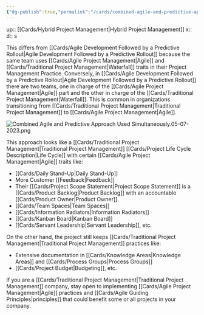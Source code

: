 ```yaml
---
{"dg-publish":true,"permalink":"/cards/combined-agile-and-predictive-approach-used-simultaneously/"}
---
```


up:: [[Cards/Hybrid Project Management\|Hybrid Project Management]] 
x:: 
d:: s

This differs from [[Cards/Agile Development Followed by a Predictive Rollout\|Agile Development Followed by a Predictive Rollout]] because the same team uses [[Cards/Agile Project Management\|Agile]] and [[Cards/Traditional Project Management\|Waterfall]] traits in their Project Management Practice. Conversely, in [[Cards/Agile Development Followed by a Predictive Rollout\|Agile Development Followed by a Predictive Rollout]] there are two teams, one in charge of the [[Cards/Agile Project Management\|Agile]] part and the other in charge of the [[Cards/Traditional Project Management\|Waterfall]]. This is common in organizations transitioning from [[Cards/Traditional Project Management\|Traditional Project Management]] to [[Cards/Agile Project Management\|Agile]].

![Combined Agile and Predictive Approach Used Simultaneously.05-07-2023.png](/img/user/Extras/Images/Combined%20Agile%20and%20Predictive%20Approach%20Used%20Simultaneously.05-07-2023.png)

This approach looks like a [[Cards/Traditional Project Management\|Traditional Project Management]] [[Cards/Project Life Cycle Description\|Life Cycle]] with certain [[Cards/Agile Project Management\|Agile]] traits like:
- [[Cards/Daily Stand-Up\|Daily Stand-Up]] 
- More Customer [[Feedback\|Feedback]] 
- Their [[Cards/Project Scope Statement\|Project Scope Statement]] is a [[Cards/Product Backlog\|Product Backlog]] with an accountable [[Cards/Product Owner\|Product Owner]]. 
- [[Cards/Team Spaces\|Team Spaces]] 
- [[Cards/Information Radiators\|Information Radiators]] 
- [[Cards/Kanban Board\|Kanban Board]] 
- [[Cards/Servant Leadership\|Servant Leadership]], etc. 

On the other hand, the project still keeps [[Cards/Traditional Project Management\|Traditional Project Management]] practices like:
- Extensive documentation in [[Cards/Knowledge Areas\|Knowledge Areas]] and [[Cards/Process Groups\|Process Groups]] 
- [[Cards/Project Budget\|Budgeting]], etc.

If you are a [[Cards/Traditional Project Management\|Traditional Project Management]] company, stay open to implementing [[Cards/Agile Project Management\|Agile]] practices and [[Cards/Agile Guiding Principles\|principles]] that could benefit some or all projects in your company. 

